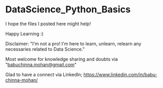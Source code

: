 # DataScience_Python_Basics

I hope the files I posted here might help!

Happy Learning :) 

Disclaimer: "I'm not a pro! I'm here to learn, unlearn, relearn any necessaries related to Data Science."

Most welcome for knowledge sharing and doubts  via "babuchinna.mohan@gmail.com"

Glad to have a connect via LinkedIn; https://www.linkedin.com/in/babu-chinna-mohan/
